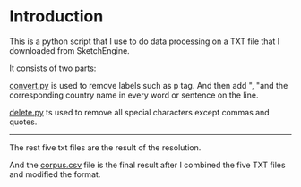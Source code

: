 # Introduction

  This is a python script that I use to do data processing on a TXT file that I downloaded from SketchEngine.    
  
  It consists of two parts:  
  
  [convert.py](convert.py) is used to remove labels such as p tag. And then add ", "and the corresponding country name in every word or sentence on the line.  
  
  [delete.py](delete.py) ts used to remove all special characters except commas and quotes.  
***  
The rest five txt files are the result of the resolution.  

And the [corpus.csv](corpus.csv) file is the final result after I combined the five TXT files and modified the format.

